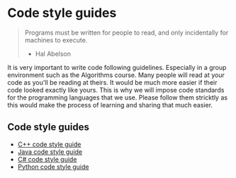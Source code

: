 # Code style guides

> Programs must be written for people to read, and only incidentally for
machines to execute.
> - Hal Abelson

It is very important to write code following guidelines. Especially in a
group environment such as the Algorithms course. Many people will read at
your code as you'll be reading at theirs. It would be much more easier if
their code looked exactly like yours. This is why we will impose code standards
for the programming languages that we use. Please follow them stricktly as
this would make the process of learning and sharing that much easier.

## Code style guides

* [C++ code style guide](http://google.github.io/styleguide/cppguide.html)
* [Java code style guide](https://google-styleguide.googlecode.com/svn/trunk/javaguide.html)
* [C# code style guide](https://msdn.microsoft.com/en-us/library/ff926074.aspx)
* [Python code style guide](https://google-styleguide.googlecode.com/svn/trunk/pyguide.html?showone=Naming)
